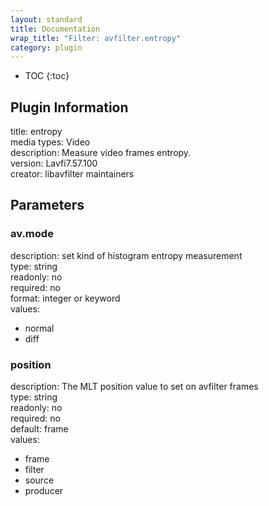 ```yaml
---
layout: standard
title: Documentation
wrap_title: "Filter: avfilter.entropy"
category: plugin
---
```

* TOC
{:toc}

## Plugin Information

title: entropy  
media types:
Video  
description: Measure video frames entropy.  
version: Lavfi7.57.100  
creator: libavfilter maintainers  

## Parameters

### av.mode

  
description:
set kind of histogram entropy measurement  
type: string  
readonly: no  
required: no  
format: integer or keyword  
values:  

* normal
* diff

### position

  
description:
The MLT position value to set on avfilter frames  
type: string  
readonly: no  
required: no  
default: frame  
values:  

* frame
* filter
* source
* producer

